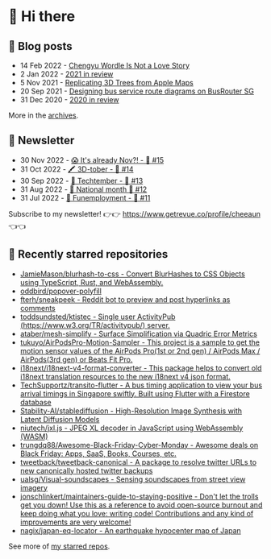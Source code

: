 # 👋 Hi there

## 📝 Blog posts

<!-- feed start -->
- 14 Feb 2022 - [Chengyu Wordle Is Not a Love Story](https://cheeaun.com/blog/2022/02/chengyu-wordle-is-not-a-love-story/)
- 2 Jan 2022 - [2021 in review](https://cheeaun.com/blog/2022/01/2021-in-review/)
- 5 Nov 2021 - [Replicating 3D Trees from Apple Maps](https://cheeaun.com/blog/2021/11/replicating-3d-trees-apple-maps/)
- 20 Sep 2021 - [Designing bus service route diagrams on BusRouter SG](https://cheeaun.com/blog/2021/09/bus-service-route-diagrams-busrouter-sg/)
- 31 Dec 2020 - [2020 in review](https://cheeaun.com/blog/2020/12/2020-in-review/)
<!-- feed end -->

More in the [archives](https://cheeaun.com/blog/archives/).

## 📰 Newsletter

<!-- newsletter start -->
- 30 Nov 2022 - [😱 It's already Nov?! - 🥫 #15](https://www.getrevue.co/profile/cheeaun/issues/it-s-already-nov-15-1433832)
- 31 Oct 2022 - [🖍️ 3D-tober - 🥫 #14](https://www.getrevue.co/profile/cheeaun/issues/3d-tober-14-1385284)
- 30 Sep 2022 - [🍎 Techtember - 🥫 #13](https://www.getrevue.co/profile/cheeaun/issues/techtember-13-1335515)
- 31 Aug 2022 - [🎏 National month 🥫 #12](https://www.getrevue.co/profile/cheeaun/issues/national-month-12-1289556)
- 31 Jul 2022 - [🕺 Funemployment - 🥫 #11](https://www.getrevue.co/profile/cheeaun/issues/funemployment-11-1247643)
<!-- newsletter end -->

Subscribe to my newsletter! 👉👉 https://www.getrevue.co/profile/cheeaun 👈👈

## 🌟 Recently starred repositories

<!-- starred repos start -->
- [JamieMason/blurhash-to-css - Convert BlurHashes to CSS Objects using TypeScript, Rust, and WebAssembly.](https://github.com/JamieMason/blurhash-to-css)
- [oddbird/popover-polyfill](https://github.com/oddbird/popover-polyfill)
- [fterh/sneakpeek - Reddit bot to preview and post hyperlinks as comments](https://github.com/fterh/sneakpeek)
- [toddsundsted/ktistec - Single user ActivityPub (https://www.w3.org/TR/activitypub/) server.](https://github.com/toddsundsted/ktistec)
- [ataber/mesh-simplify - Surface Simplification via Quadric Error Metrics](https://github.com/ataber/mesh-simplify)
- [tukuyo/AirPodsPro-Motion-Sampler - This project is a sample to get the motion sensor values of the AirPods Pro(1st or 2nd gen) / AirPods Max / AirPods(3rd gen) or Beats Fit Pro.](https://github.com/tukuyo/AirPodsPro-Motion-Sampler)
- [i18next/i18next-v4-format-converter - This package helps to convert old i18next translation resources to the new i18next v4 json format.](https://github.com/i18next/i18next-v4-format-converter)
- [TechSupportz/transito-flutter - A bus timing application to view your bus arrival timings in Singapore swiftly. Built using Flutter with a Firestore database](https://github.com/TechSupportz/transito-flutter)
- [Stability-AI/stablediffusion - High-Resolution Image Synthesis with Latent Diffusion Models](https://github.com/Stability-AI/stablediffusion)
- [niutech/jxl.js - JPEG XL decoder in JavaScript using WebAssembly (WASM)](https://github.com/niutech/jxl.js)
- [trungdq88/Awesome-Black-Friday-Cyber-Monday - Awesome deals on Black Friday: Apps, SaaS, Books, Courses, etc.](https://github.com/trungdq88/Awesome-Black-Friday-Cyber-Monday)
- [tweetback/tweetback-canonical - A package to resolve twitter URLs to new canonically hosted twitter backups](https://github.com/tweetback/tweetback-canonical)
- [ualsg/Visual-soundscapes - Sensing soundscapes from street view imagery](https://github.com/ualsg/Visual-soundscapes)
- [jonschlinkert/maintainers-guide-to-staying-positive - Don't let the trolls get you down! Use this as a reference to avoid open-source burnout and keep doing what you love: writing code! Contributions and any kind of improvements are very welcome!](https://github.com/jonschlinkert/maintainers-guide-to-staying-positive)
- [nagix/japan-eq-locator - An earthquake hypocenter map of Japan](https://github.com/nagix/japan-eq-locator)
<!-- starred repos end -->

See more of [my starred repos](https://github.com/stars/cheeaun/).